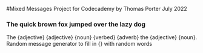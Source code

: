 #Mixed Messages Project for Codecademy
by Thomas Porter
July 2022
### The quick brown fox jumped over the lazy dog
The {adjective} {adjective} {noun} {verbed} {adverb} the {adjective} {noun}.
Random message generator to fill in {} with random words